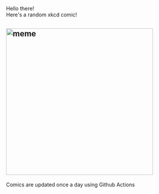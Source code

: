 Hello there! <br>Here's a random xkcd comic!<br>
## <img src="https://imgs.xkcd.com/comics/brussels_sprouts_mandela_effect.png" alt="meme" width="400"/><br>
Comics are updated once a day using Github Actions